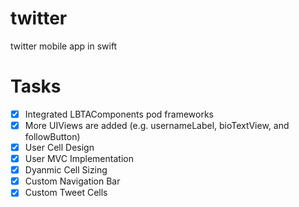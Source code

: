 # twitter
twitter mobile app in swift

# Tasks
- [x] Integrated LBTAComponents pod frameworks  
- [x] More UIViews are added (e.g. usernameLabel, bioTextView, and followButton) 
- [x] User Cell Design
- [x] User MVC Implementation
- [x] Dyanmic Cell Sizing 
- [x] Custom Navigation Bar 
- [x] Custom Tweet Cells 
